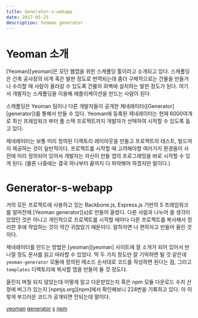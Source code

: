 ```yaml
---
title: Generator-s-webapp
date: 2017-05-25
description: Yeoman generator
---
```


# Yeoman 소개

[Yeoman][yeoman]은 모던 웹앱을 위한 스캐폴딩 툴이라고 소개되고 있다. 스캐폴딩은 건축 공사장의 비계 혹은 발판 정도로 번역되는데 좀더 구체적으로는 건물을 만들거나 수리할 때 사람이 올라갈 수 있도록 건물의 외벽에 설치하는 발판 정도가 된다. 여기서 개발자는 스캐폴딩을 이용해 애플리케이션을 만드는 사람이 된다.

스캐폴딩은 Yeoman 팀이나 다른 개발자들이 공개한 제네레이터([Generator][generator])를 통해서 만들 수 있다. Yeoman에 등록된 제네레이터는 현재 6000여개로 최신 프레임워크 부터 풀 스택 프로젝트까지 개발자가 선택하여 시작할 수 있도록 돕고 있다. 

제네레이터는 보통 미리 정의된 디렉토리 레이아웃을 만들고 프로젝트의 테스트, 빌드까지 제공하는 것이 일반적이다. 프로젝트를 시작할 때 고려해야할 여러가지 환경들이 사전에 미리 정의되어 있어서 개발자는 자신이 만들 앱의 프로그래밍을 바로 시작할 수 있게 된다. (물론 나중에는 결국 하나부터 끝까지 다 파악해야 하겠지만 말이다.)

# Generator-s-webapp

거의 모든 프로젝트에 사용하고 있는 Backbone.js, Express.js 기반의 S 프레임워크를 얼마전에 [Yeoman generator][s]로 만들어 올렸다. 다른 사람과 나누어 쓸 생각이 있었던 것은 아니고 개인적으로 프로젝트를 시작할 때마다 다른 프로젝트를 복사해서 정리한 후에 작업하는 것이 약간 귀찮았기 때문이다. 말하자면 나 편하자고 만들어 올린 것이다.

제네레이터를 만드는 방법은 [yeoman][yeoman] 사이트에 잘 소개가 되어 있어서 반나절 정도 문서를 읽고 따라할 수 있었다. 딱 두 가지 정도만 잘 기억하면 될 것 같은데 ```yeoman-generator``` 모듈에 정의된 메소드 순서대로 코드를 작성하면 된다는 점, 그리고 ```templates``` 디렉토리에 복사할 앱을 만들어 둘 것 정도다.

올린지 며칠 되지 않았는데 어떻게 알고 다운받았는지 혹은 npm 모듈 다운로드 수치 산정에 버그가 있는지 [npmjs.org][npm]에서 확인해보니 224번을 기록하고 있다. 아 이렇게 부끄러운 코드가 공개되면 안되는데 말이다.


[yeoman](http://yeoman.io/)
[generator](http://yeoman.io/generators/)
[s](https://github.com/afrobambacar/generator-s-webapp)
[npm](https://www.npmjs.com/package/generator-s-webapp)